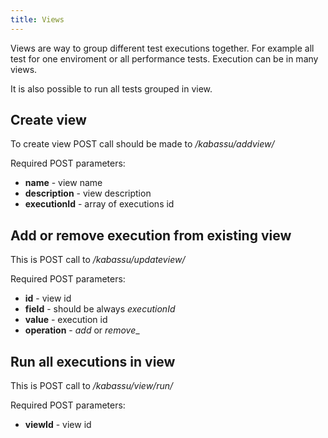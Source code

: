 ```yaml
---
title: Views
---
```


Views are way to group different test executions together. For example all test for one enviroment or all performance tests. Execution can be in many views.

It is also possible to run all tests grouped in view.

## Create view

To create view POST call should be made to _/kabassu/addview/_

Required POST parameters:

- **name** - view name
- **description** - view description          
- **executionId** - array of executions id

## Add or remove execution from existing view

This is POST call to _/kabassu/updateview/_

Required POST parameters:

- **id** - view id           
- **field** - should be always _executionId_          
- **value** - execution id          
- **operation** -  _add_ or _remove__

## Run all executions in view

This is POST call to _/kabassu/view/run/_

Required POST parameters:

- **viewId** - view id             
        

